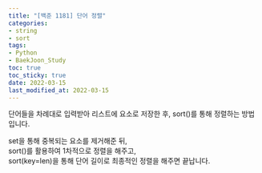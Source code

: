 ```yaml
---
title: "[백준 1181] 단어 정렬"
categories: 
- string
- sort
tags:
- Python
- BaekJoon_Study
toc: true
toc_sticky: true
date: 2022-03-15
last_modified_at: 2022-03-15
---
```


단어들을 차례대로 입력받아 리스트에 요소로 저장한 후, sort()를 통해 정렬하는 방법입니다.

set을 통해 중복되는 요소를 제거해준 뒤,  
sort()를 활용하여 1차적으로 정렬을 해주고,  
sort(key=len)을 통해 단어 길이로 최종적인 정렬을 해주면 끝납니다.


<script src="https://gist.github.com/Ryumaker/6402520de451da5554aa8d696383c8b0.js"></script>



